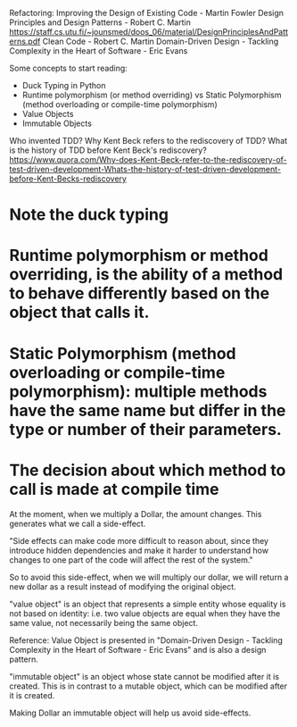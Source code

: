 
Refactoring: Improving the Design of Existing Code - Martin Fowler
Design Principles and Design Patterns - Robert C. Martin
https://staff.cs.utu.fi/~jounsmed/doos_06/material/DesignPrinciplesAndPatterns.pdf
Clean Code - Robert C. Martin
Domain-Driven Design - Tackling Complexity in the Heart of Software - Eric Evans

Some concepts to start reading:
- Duck Typing in Python
- Runtime polymorphism (or method overriding) vs Static Polymorphism (method overloading or compile-time polymorphism)
- Value Objects
- Immutable Objects

Who invented TDD? Why Kent Beck refers to the rediscovery of TDD? What is the history of TDD before Kent Beck's rediscovery?
https://www.quora.com/Why-does-Kent-Beck-refer-to-the-rediscovery-of-test-driven-development-Whats-the-history-of-test-driven-development-before-Kent-Becks-rediscovery


# Note the duck typing

# Runtime polymorphism or method overriding, is the ability of a method to behave differently based on the object that calls it.

# Static Polymorphism (method overloading or compile-time polymorphism): multiple methods have the same name but differ in the type or number of their parameters.
# The decision about which method to call is made at compile time

At the moment, when we multiply a Dollar, the amount changes. This generates what we call a side-effect.

"Side effects can make code more difficult to reason about, since they introduce hidden dependencies and make it harder to understand how changes to one part of the code will affect the rest of the system."

So to avoid this side-effect, when we will multiply our dollar, we will return a new dollar as a result instead of modifying the original object.

"value object" is an object that represents a simple entity whose equality is not based on identity: i.e. two value objects are equal when they have the same value, not necessarily being the same object. 

Reference: Value Object is presented in "Domain-Driven Design - Tackling Complexity in the Heart of Software - Eric Evans" and is also a design pattern.

"immutable object" is an object whose state cannot be modified after it is created. This is in contrast to a mutable object, which can be modified after it is created.

Making Dollar an immutable object will help us avoid side-effects.